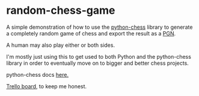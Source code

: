 # random-chess-game
A simple demonstration of how to use the [python-chess](https://github.com/niklasf/python-chess) library to generate a completely random game of chess and export the result as a [PGN](https://en.wikipedia.org/wiki/Portable_Game_Notation).

A human may also play either or both sides.

I'm mostly just using this to get used to both Python and the python-chess library in order to eventually move on to bigger and better chess projects.

python-chess docs [here.](https://python-chess.readthedocs.io/en/latest/)

[Trello board](https://trello.com/b/ArlCR1fD/raspberry-pi-chess), to keep me honest.

